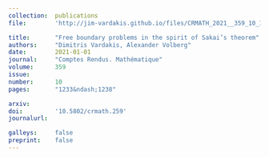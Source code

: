 ```yaml
---
collection:  publications
file:        'http://jim-vardakis.github.io/files/CRMATH_2021__359_10_1233_0.pdf'

title:       "Free boundary problems in the spirit of Sakai’s theorem"
authors:     "Dimitris Vardakis, Alexander Volberg"
date:        2021-01-01
journal:     "Comptes Rendus. Mathématique"
volume:      359
issue:       
number:      10
pages:       "1233&ndash;1238"

arxiv:       
doi:         '10.5802/crmath.259'
journalurl:  

galleys:     false
preprint:    false
---
```

